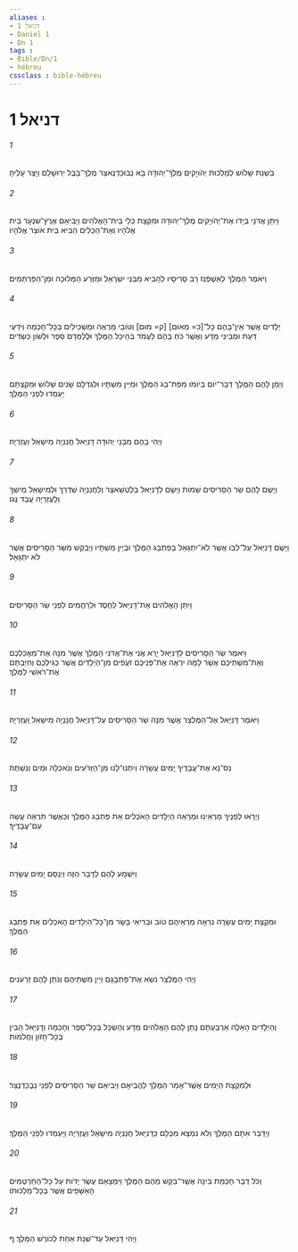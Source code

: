 ```yaml
---
aliases : 
- דניאל 1
- Daniel 1
- Dn 1
tags : 
- Bible/Dn/1
- hébreu
cssclass : bible-hébreu
---
```


# דניאל 1

###### 1
בִּשְׁנַת שָׁלֹושׁ לְמַלְכוּת יְהֹויָקִים מֶלֶךְ־יְהוּדָה בָּא נְבוּכַדְנֶאצַּר מֶלֶךְ־בָּבֶל יְרוּשָׁלִַם וַיָּצַר עָלֶיהָ׃
###### 2
וַיִּתֵּן אֲדֹנָי בְּיָדֹו אֶת־יְהֹויָקִים מֶלֶךְ־יְהוּדָה וּמִקְצָת כְּלֵי בֵית־הָאֱלֹהִים וַיְבִיאֵם אֶרֶץ־שִׁנְעָר בֵּית אֱלֹהָיו וְאֶת־הַכֵּלִים הֵבִיא בֵּית אֹוצַר אֱלֹהָיו׃
###### 3
וַיֹּאמֶר הַמֶּלֶךְ לְאַשְׁפְּנַז רַב סָרִיסָיו לְהָבִיא מִבְּנֵי יִשְׂרָאֵל וּמִזֶּרַע הַמְּלוּכָה וּמִן־הַפַּרְתְּמִים׃
###### 4
יְלָדִים אֲשֶׁר אֵין־בָּהֶם כָּל־[כ= מְאוּם] [ק= מוּם] וְטֹובֵי מַרְאֶה וּמַשְׂכִּילִים בְּכָל־חָכְמָה וְיֹדְעֵי דַעַת וּמְבִינֵי מַדָּע וַאֲשֶׁר כֹּחַ בָּהֶם לַעֲמֹד בְּהֵיכַל הַמֶּלֶךְ וּלֲלַמְּדָם סֵפֶר וּלְשֹׁון כַּשְׂדִּים׃
###### 5
וַיְמַן לָהֶם הַמֶּלֶךְ דְּבַר־יֹום בְּיֹומֹו מִפַּת־בַּג הַמֶּלֶךְ וּמִיֵּין מִשְׁתָּיו וּלְגַדְּלָם שָׁנִים שָׁלֹושׁ וּמִקְצָתָם יַעַמְדוּ לִפְנֵי הַמֶּלֶךְ׃
###### 6
וַיְהִי בָהֶם מִבְּנֵי יְהוּדָה דָּנִיֵּאל חֲנַנְיָה מִישָׁאֵל וַעֲזַרְיָה׃
###### 7
וַיָּשֶׂם לָהֶם שַׂר הַסָּרִיסִים שֵׁמֹות וַיָּשֶׂם לְדָנִיֵּאל בֵּלְטְשַׁאצַּר וְלַחֲנַנְיָה שַׁדְרַךְ וּלְמִישָׁאֵל מֵישַׁךְ וְלַעֲזַרְיָה עֲבֵד נְגֹו׃
###### 8
וַיָּשֶׂם דָּנִיֵּאל עַל־לִבֹּו אֲשֶׁר לֹא־יִתְגָּאַל בְּפַתְבַּג הַמֶּלֶךְ וּבְיֵין מִשְׁתָּיו וַיְבַקֵּשׁ מִשַּׂר הַסָּרִיסִים אֲשֶׁר לֹא יִתְגָּאָל׃
###### 9
וַיִּתֵּן הָאֱלֹהִים אֶת־דָּנִיֵּאל לְחֶסֶד וּלְרַחֲמִים לִפְנֵי שַׂר הַסָּרִיסִים׃
###### 10
וַיֹּאמֶר שַׂר הַסָּרִיסִים לְדָנִיֵּאל יָרֵא אֲנִי אֶת־אֲדֹנִי הַמֶּלֶךְ אֲשֶׁר מִנָּה אֶת־מַאֲכַלְכֶם וְאֶת־מִשְׁתֵּיכֶם אֲשֶׁר לָמָּה יִרְאֶה אֶת־פְּנֵיכֶם זֹעֲפִים מִן־הַיְלָדִים אֲשֶׁר כְּגִילְכֶם וְחִיַּבְתֶּם אֶת־רֹאשִׁי לַמֶּלֶךְ׃
###### 11
וַיֹּאמֶר דָּנִיֵּאל אֶל־הַמֶּלְצַר אֲשֶׁר מִנָּה שַׂר הַסָּרִיסִים עַל־דָּנִיֵּאל חֲנַנְיָה מִישָׁאֵל וַעֲזַרְיָה׃
###### 12
נַס־נָא אֶת־עֲבָדֶיךָ יָמִים עֲשָׂרָה וְיִתְּנוּ־לָנוּ מִן־הַזֵּרֹעִים וְנֹאכְלָה וּמַיִם וְנִשְׁתֶּה׃
###### 13
וְיֵרָאוּ לְפָנֶיךָ מַרְאֵינוּ וּמַרְאֵה הַיְלָדִים הָאֹכְלִים אֵת פַּתְבַּג הַמֶּלֶךְ וְכַאֲשֶׁר תִּרְאֵה עֲשֵׂה עִם־עֲבָדֶיךָ׃
###### 14
וַיִּשְׁמַע לָהֶם לַדָּבָר הַזֶּה וַיְנַסֵּם יָמִים עֲשָׂרָה׃
###### 15
וּמִקְצָת יָמִים עֲשָׂרָה נִרְאָה מַרְאֵיהֶם טֹוב וּבְרִיאֵי בָּשָׂר מִן־כָּל־הַיְלָדִים הָאֹכְלִים אֵת פַּתְבַּג הַמֶּלֶךְ׃
###### 16
וַיְהִי הַמֶּלְצַר נֹשֵׂא אֶת־פַּתְבָּגָם וְיֵין מִשְׁתֵּיהֶם וְנֹתֵן לָהֶם זֵרְעֹנִים׃
###### 17
וְהַיְלָדִים הָאֵלֶּה אַרְבַּעְתָּם נָתַן לָהֶם הָאֱלֹהִים מַדָּע וְהַשְׂכֵּל בְּכָל־סֵפֶר וְחָכְמָה וְדָנִיֵּאל הֵבִין בְּכָל־חָזֹון וַחֲלֹמֹות׃
###### 18
וּלְמִקְצָת הַיָּמִים אֲשֶׁר־אָמַר הַמֶּלֶךְ לַהֲבִיאָם וַיְבִיאֵם שַׂר הַסָּרִיסִים לִפְנֵי נְבֻכַדְנֶצַּר׃
###### 19
וַיְדַבֵּר אִתָּם הַמֶּלֶךְ וְלֹא נִמְצָא מִכֻּלָּם כְּדָנִיֵּאל חֲנַנְיָה מִישָׁאֵל וַעֲזַרְיָה וַיַּעַמְדוּ לִפְנֵי הַמֶּלֶךְ׃
###### 20
וְכֹל דְּבַר חָכְמַת בִּינָה אֲשֶׁר־בִּקֵּשׁ מֵהֶם הַמֶּלֶךְ וַיִּמְצָאֵם עֶשֶׂר יָדֹות עַל כָּל־הַחַרְטֻמִּים הָאַשָּׁפִים אֲשֶׁר בְּכָל־מַלְכוּתֹו׃
###### 21
וַיְהִי דָּנִיֵּאל עַד־שְׁנַת אַחַת לְכֹורֶשׁ הַמֶּלֶךְ׃ ף
